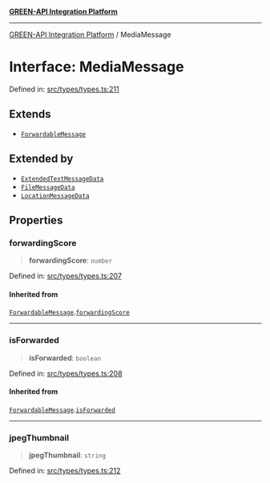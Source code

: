 [**GREEN-API Integration Platform**](../README.md)

***

[GREEN-API Integration Platform](../globals.md) / MediaMessage

# Interface: MediaMessage

Defined in: [src/types/types.ts:211](https://github.com/green-api/greenapi-integration/blob/63683bb8d19b76d9e4ce6bd0a8121d8d2cf428af/src/types/types.ts#L211)

## Extends

- [`ForwardableMessage`](ForwardableMessage.md)

## Extended by

- [`ExtendedTextMessageData`](ExtendedTextMessageData.md)
- [`FileMessageData`](FileMessageData.md)
- [`LocationMessageData`](LocationMessageData.md)

## Properties

### forwardingScore

> **forwardingScore**: `number`

Defined in: [src/types/types.ts:207](https://github.com/green-api/greenapi-integration/blob/63683bb8d19b76d9e4ce6bd0a8121d8d2cf428af/src/types/types.ts#L207)

#### Inherited from

[`ForwardableMessage`](ForwardableMessage.md).[`forwardingScore`](ForwardableMessage.md#forwardingscore)

***

### isForwarded

> **isForwarded**: `boolean`

Defined in: [src/types/types.ts:208](https://github.com/green-api/greenapi-integration/blob/63683bb8d19b76d9e4ce6bd0a8121d8d2cf428af/src/types/types.ts#L208)

#### Inherited from

[`ForwardableMessage`](ForwardableMessage.md).[`isForwarded`](ForwardableMessage.md#isforwarded)

***

### jpegThumbnail

> **jpegThumbnail**: `string`

Defined in: [src/types/types.ts:212](https://github.com/green-api/greenapi-integration/blob/63683bb8d19b76d9e4ce6bd0a8121d8d2cf428af/src/types/types.ts#L212)
